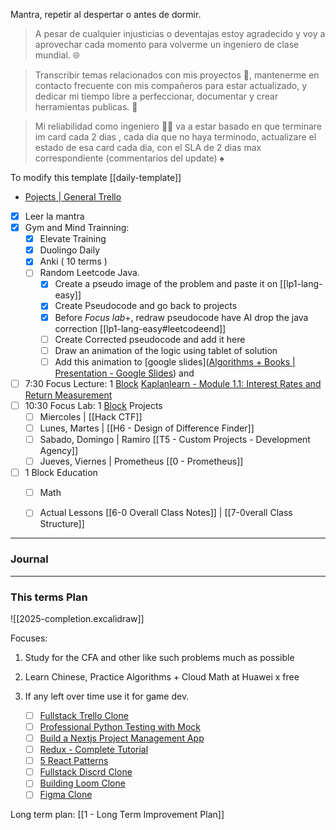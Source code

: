 
Mantra, repetir al despertar o antes de dormir.
> A pesar de cualquier injusticias o deventajas estoy agradecido y voy a aprovechar cada momento para volverme un ingeniero de clase mundial. 🌐

> Transcribir temas relacionados con mis proyectos 📗, mantenerme en contacto frecuente con mis compañeros para estar actualizado, y dedicar mi tiempo libre a perfeccionar, documentar y crear herramientas publicas. 🔨 

> Mi reliabilidad como ingeniero 🧑‍🔬 va a estar basado en que terminare im card cada 2 dias , cada dia que no haya terminodo, actualizare el estado de esa card cada dia, con el SLA de 2 dias max correspondiente (commentarios del update) ♠️

To modify this template [[daily-template]]

- [Pojects | General Trello](https://trello.com/b/sq5HqYoL/projects-in-general)

- [x] Leer la mantra
- [x] Gym and Mind Trainning: 
	- [x] Elevate Training
	- [x] Duolingo Daily
	- [x] Anki ( 10 terms )
	- [ ] Random Leetcode Java. 
		- [x] Create a pseudo image of the problem and paste it on [[lp1-lang-easy]]
		- [x] Create Pseudocode and go back to projects
		- [x] Before *Focus lab*+, redraw pseudocode have AI drop the java correction  [[lp1-lang-easy#leetcodeend]]
		- [ ] Create Corrected pseudocode and add it here
		- [ ] Draw an animation of the logic using tablet of solution
		- [ ] Add this animation to [google slides]([Algorithms + Books | Presentation - Google Slides](https://docs.google.com/presentation/d/1_CQlmSTQldJoVjcG1np1BELd7GlRUazFLhZtqeSFCdQ/edit#slide=id.g1f5d6d525c0c3db1_0)) and  
- [ ] 7:30 Focus Lecture: 1 [Block](https://app.focusmate.com/dashboard) [Kaplanlearn - Module 1.1: Interest Rates and Return Measurement](https://www.kaplanlearn.com/education/dashboard/index/ea32a836a0c199956fda01d5683df5f4/course/112133723/node/5288114)
- [ ] 10:30 Focus Lab: 1 [Block](https://app.focusmate.com/dashboard)  Projects 
	- [ ] Miercoles | [[Hack CTF]]
	- [ ] Lunes, Martes |  [[H6 - Design of Difference Finder]]
	- [ ]  Sabado, Domingo | Ramiro [[T5 - Custom Projects  - Development Agency]]
	- [ ] Jueves, Viernes | Prometheus [[0 - Prometheus]]
- [ ] 1 Block Education
	- [ ] Math
	- [ ] Actual Lessons [[6-0 Overall Class Notes]] | [[7-0verall Class Structure]]


---
### Journal


---
### This terms Plan

![[2025-completion.excalidraw]]

Focuses:
1. Study for the CFA and other like such problems much as possible
2. Learn Chinese, Practice Algorithms + Cloud Math at Huawei x free
3. If any left over time use it for game dev.



	- [ ] [Fullstack Trello Clone](https://www.youtube.com/watch?v=pRybm9lXW2c)
	- [ ] [Professional Python Testing with Mock](https://www.youtube.com/watch?v=-F6wVOlsEAM)
	- [ ] [Build a Nextjs Project Management App](https://www.youtube.com/watch?v=D3xyTdKiT4c)
	- [ ] [Redux - Complete Tutorial](https://www.youtube.com/watch?v=5yEG6GhoJBs)
	- [ ] [5 React Patterns](https://www.youtube.com/watch?v=D3xyTdKiT4c)
	- [ ] [Fullstack Discrd Clone](https://www.youtube.com/watch?v=ZbX4Ok9YX94)
	- [ ] [Building Loom Clone](https://www.youtube.com/watch?v=3R63m4sTpKo)
	- [ ] [Figma Clone](https://www.youtube.com/watch?v=43xmaSJbEVs)

Long term plan: [[1 - Long Term Improvement Plan]]





